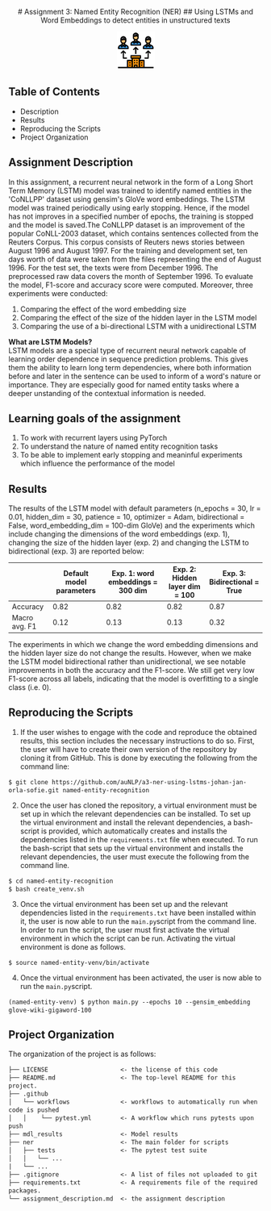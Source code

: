 <p align="center">
# Assignment 3: Named Entity Recognition (NER)
## Using LSTMs and Word Embeddings to detect entities in unstructured texts
</p>

<p align="center"><img src="https://github.com/Orlz/CDS_Visual_Analytics/blob/main/Portfolio/company.png" width="75" height="75"/>
</p>

## Table of Contents
- Description
- Results
- Reproducing the Scripts
- Project Organization

## Assignment Description <br> 
In this assignment, a recurrent neural network in the form of a Long Short Term Memory (LSTM) model was trained to identify named entities in the 'CoNLLPP' dataset using gensim's GloVe word embeddings. The LSTM model was trained periodically using early stopping. Hence, if the model has not improves in a specified number of epochs, the training is stopped and the model is saved.The CoNLLPP dataset is an improvement of the popular CoNLL-2003 dataset, which contains sentences collected from the Reuters Corpus. This corpus consists of Reuters news stories between August 1996 and August 1997. For the training and development set, ten days worth of data were taken from the files representing the end of August 1996. For the test set, the texts were from December 1996. The preprocessed raw data covers the month of September 1996.
To evaluate the model, F1-score and accuracy score were computed. Moreover, three experiments were conducted:
1. Comparing the effect of the word embedding size
2. Comparing the effect of the size of the hidden layer in the LSTM model
3. Comparing the use of a bi-directional LSTM with a unidirectional LSTM

**What are LSTM Models?** <br>
LSTM models are a special type of recurrent neural network capable of learning order dependence in sequence prediction problems. This gives them the ability to learn long term dependencies, where both information before and later in the sentence can be used to inform of a word's nature or importance. They are especially good for named entity tasks where a deeper unstanding of the contextual information is needed. 

## Learning goals of the assignment
1. To work with recurrent layers using PyTorch 
2. To understand the nature of named entity recognition tasks  
3. To be able to implement early stopping and meaninful experiments which influence the performance of the model

## Results
The results of the LSTM model with default parameters (n_epochs = 30, lr = 0.01, hidden_dim = 30, patience = 10, optimizer = Adam, bidirectional = False, word_embedding_dim = 100-dim GloVe) and the experiments which include changing the dimensions of the word embeddings (exp. 1), changing the size of the hidden layer (exp. 2) and changing the LSTM to bidirectional (exp. 3) are reported below:

|               | Default model parameters | Exp. 1: word embeddings = 300 dim | Exp. 2: Hidden layer dim = 100 | Exp. 3: Bidirectional = True |
|---------------|---------|-----------------------------------|--------------------------------|------------------------------|
| Accuracy      | 0.82    | 0.82                              | 0.82                           | 0.87                         |
| Macro avg. F1 | 0.12    | 0.13                              | 0.13                           | 0.32                         |

The experiments in which we change the word embedding dimensions and the hidden layer size do not change the results. However, when we make the LSTM model bidirectional rather than unidirectional, we see notable improvements in both the accuracy and the F1-score. We still get very low F1-score across all labels, indicating that the model is overfitting to a single class (i.e. 0). 

## Reproducing the Scripts 
1. If the user wishes to engage with the code and reproduce the obtained results, this section includes the necessary instructions to do so. First, the user will have to create their own version of the repository by cloning it from GitHub. This is done by executing the following from the command line: 

```
$ git clone https://github.com/auNLP/a3-ner-using-lstms-johan-jan-orla-sofie.git named-entity-recognition
```

2. Once the user has cloned the repository, a virtual environment must be set up in which the relevant dependencies can be installed. To set up the virtual environment and install the relevant dependencies, a bash-script is provided, which automatically creates and installs the dependencies listed in the ```requirements.txt``` file when executed. To run the bash-script that sets up the virtual environment and installs the relevant dependencies, the user must execute the following from the command line. 

```
$ cd named-entity-recognition
$ bash create_venv.sh 
```

3. Once the virtual environment has been set up and the relevant dependencies listed in the ```requirements.txt``` have been installed within it, the user is now able to run the ```main.py```script from the command line. In order to run the script, the user must first activate the virtual environment in which the script can be run. Activating the virtual environment is done as follows.

```
$ source named-entity-venv/bin/activate
```

4. Once the virtual environment has been activated, the user is now able to run the ```main.py```script.

```
(named-entity-venv) $ python main.py --epochs 10 --gensim_embedding glove-wiki-gigaword-100
```

## Project Organization
The organization of the project is as follows:

```
├── LICENSE                    <- the license of this code
├── README.md                  <- The top-level README for this project.
├── .github            
│   └── workflows              <- workflows to automatically run when code is pushed
│   │    └── pytest.yml        <- A workflow which runs pytests upon push
├── mdl_results                <- Model results 
├── ner                        <- The main folder for scripts
│   ├── tests                  <- The pytest test suite
│   │   └── ...
|   └── ...
├── .gitignore                 <- A list of files not uploaded to git
├── requirements.txt           <- A requirements file of the required packages.
└── assignment_description.md  <- the assignment description
```